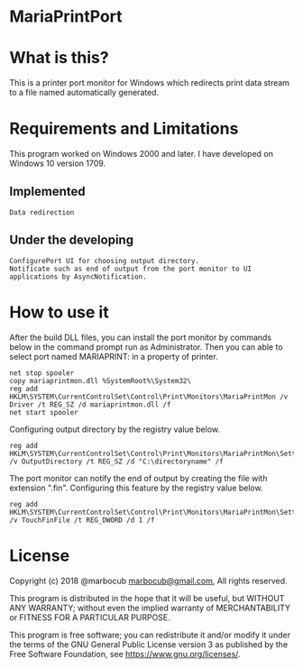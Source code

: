 # MariaPrintPort

What is this?
=============

This is a printer port monitor for Windows which redirects print data stream to a file named automatically generated.

Requirements and Limitations
============================

This program worked on Windows 2000 and later. I have developed on Windows 10 version 1709.

Implemented
-----------

    Data redirection

Under the developing
--------------------

    ConfigurePort UI for choosing output directory.
    Notificate such as end of output from the port monitor to UI applications by AsyncNotification.

How to use it
=============

After the build DLL files, you can install the port monitor by commands below in the command prompt run as Administrator.
Then you can able to select port named MARIAPRINT: in a property of printer.

    net stop spooler
    copy mariaprintmon.dll %SystemRoot%\System32\
    reg add HKLM\SYSTEM\CurrentControlSet\Control\Print\Monitors\MariaPrintMon /v Driver /t REG_SZ /d mariaprintmon.dll /f
    net start spooler

Configuring output directory by the registry value below.

    reg add HKLM\SYSTEM\CurrentControlSet\Control\Print\Monitors\MariaPrintMon\Settings /v OutputDirectory /t REG_SZ /d "C:\directoryname" /f

The port monitor can notify the end of output by creating the file with extension ".fin".
Configuring this feature by the registry value below.

    reg add HKLM\SYSTEM\CurrentControlSet\Control\Print\Monitors\MariaPrintMon\Settings /v TouchFinFile /t REG_DWORD /d 1 /f

License
=======

Copyright (c) 2018 @marbocub <marbocub@gmail.com>, All rights reserved.

This program is distributed in the hope that it will be useful, but WITHOUT ANY WARRANTY; without even the implied warranty of MERCHANTABILITY or FITNESS FOR A PARTICULAR PURPOSE. 

This program is free software; you can redistribute it and/or modify it under the terms of the GNU General Public License version 3 as published by the Free Software Foundation, see https://www.gnu.org/licenses/.
